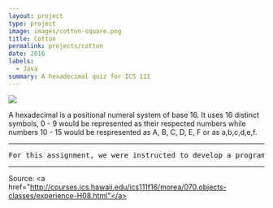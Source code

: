 ```yaml
---
layout: project
type: project
image: images/cotton-square.png
title: Cotton
permalink: projects/cotton
date: 2016
labels:
  - Java
summary: A hexadecimal quiz for ICS 111
---
```


<img class="ui image" src="{{ site.baseurl }}/images/cotton-header.png">

A hexadecimal is a positional numeral system of base 16. It uses 16 distinct symbols, 0 - 9 would be represented as their respected numbers while numbers 10 - 15 would be respresented as A, B, C, D, E, F or as a,b,c,d,e,f. 

<hr>

<pre>
For this assignment, we were instructed to develop a program that administered 10 hexadecimal addition problems. Once the user was done answering each and everyone of them, the program would then tell the user which questions they got correct and incorrect, the incorrect answers will then be displayed with the correct answer. 
</pre>

<hr>

Source: <a href="http://courses.ics.hawaii.edu/ics111f16/morea/070.objects-classes/experience-H08.html"</a>

